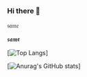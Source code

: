 ### Hi there 👋

𝔰𝔞𝔪𝔢

𝖘𝖆𝖒𝖊

[![Top Langs](https://github-readme-stats.vercel.app/api/top-langs/?username=LupanovEvgeniyHTML)]

[![Anurag's GitHub stats](https://github-readme-stats.vercel.app/api?username=LupanovEvgeniyHTML&show_icons=true&theme=radical)]

<!--
**LupanovEvgeniyHTML/LupanovEvgeniyHTML** is a ✨ _special_ ✨ repository because its `README.md` (this file) appears on your GitHub profile.

Here are some ideas to get you started:

- 🔭 I’m currently working on ...
- 🌱 I’m currently learning ...
- 👯 I’m looking to collaborate on ...
- 🤔 I’m looking for help with ...
- 💬 Ask me about ...
- 📫 How to reach me: ...
- 😄 Pronouns: ...
- ⚡ Fun fact: ...
-->
